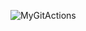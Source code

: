 ![MyGitActions](https://user-images.githubusercontent.com/78371221/198566516-65a09b25-c658-4b5e-b94d-32fbdeab0405.gif)
